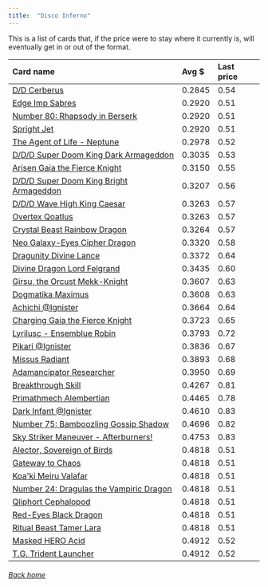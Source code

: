 ```yaml
---
title:  "Disco Inferno"
---
```


This is a list of cards that, if the price were to stay where it currently is, will eventually get in or out of the format.

| Card name | Avg $ | Last price |
| :-- | :-- | :-- |
[D/D Cerberus](https://db.ygoprodeck.com/card/?search=D/D%20Cerberus) | 0.2845 | 0.54 |
[Edge Imp Sabres](https://db.ygoprodeck.com/card/?search=Edge%20Imp%20Sabres) | 0.2920 | 0.51 |
[Number 80: Rhapsody in Berserk](https://db.ygoprodeck.com/card/?search=Number%2080:%20Rhapsody%20in%20Berserk) | 0.2920 | 0.51 |
[Spright Jet](https://db.ygoprodeck.com/card/?search=Spright%20Jet) | 0.2920 | 0.51 |
[The Agent of Life - Neptune](https://db.ygoprodeck.com/card/?search=The%20Agent%20of%20Life%20-%20Neptune) | 0.2978 | 0.52 |
[D/D/D Super Doom King Dark Armageddon](https://db.ygoprodeck.com/card/?search=D/D/D%20Super%20Doom%20King%20Dark%20Armageddon) | 0.3035 | 0.53 |
[Arisen Gaia the Fierce Knight](https://db.ygoprodeck.com/card/?search=Arisen%20Gaia%20the%20Fierce%20Knight) | 0.3150 | 0.55 |
[D/D/D Super Doom King Bright Armageddon](https://db.ygoprodeck.com/card/?search=D/D/D%20Super%20Doom%20King%20Bright%20Armageddon) | 0.3207 | 0.56 |
[D/D/D Wave High King Caesar](https://db.ygoprodeck.com/card/?search=D/D/D%20Wave%20High%20King%20Caesar) | 0.3263 | 0.57 |
[Overtex Qoatlus](https://db.ygoprodeck.com/card/?search=Overtex%20Qoatlus) | 0.3263 | 0.57 |
[Crystal Beast Rainbow Dragon](https://db.ygoprodeck.com/card/?search=Crystal%20Beast%20Rainbow%20Dragon) | 0.3264 | 0.57 |
[Neo Galaxy-Eyes Cipher Dragon](https://db.ygoprodeck.com/card/?search=Neo%20Galaxy-Eyes%20Cipher%20Dragon) | 0.3320 | 0.58 |
[Dragunity Divine Lance](https://db.ygoprodeck.com/card/?search=Dragunity%20Divine%20Lance) | 0.3372 | 0.64 |
[Divine Dragon Lord Felgrand](https://db.ygoprodeck.com/card/?search=Divine%20Dragon%20Lord%20Felgrand) | 0.3435 | 0.60 |
[Girsu, the Orcust Mekk-Knight](https://db.ygoprodeck.com/card/?search=Girsu,%20the%20Orcust%20Mekk-Knight) | 0.3607 | 0.63 |
[Dogmatika Maximus](https://db.ygoprodeck.com/card/?search=Dogmatika%20Maximus) | 0.3608 | 0.63 |
[Achichi @Ignister](https://db.ygoprodeck.com/card/?search=Achichi%20@Ignister) | 0.3664 | 0.64 |
[Charging Gaia the Fierce Knight](https://db.ygoprodeck.com/card/?search=Charging%20Gaia%20the%20Fierce%20Knight) | 0.3723 | 0.65 |
[Lyrilusc - Ensemblue Robin](https://db.ygoprodeck.com/card/?search=Lyrilusc%20-%20Ensemblue%20Robin) | 0.3793 | 0.72 |
[Pikari @Ignister](https://db.ygoprodeck.com/card/?search=Pikari%20@Ignister) | 0.3836 | 0.67 |
[Missus Radiant](https://db.ygoprodeck.com/card/?search=Missus%20Radiant) | 0.3893 | 0.68 |
[Adamancipator Researcher](https://db.ygoprodeck.com/card/?search=Adamancipator%20Researcher) | 0.3950 | 0.69 |
[Breakthrough Skill](https://db.ygoprodeck.com/card/?search=Breakthrough%20Skill) | 0.4267 | 0.81 |
[Primathmech Alembertian](https://db.ygoprodeck.com/card/?search=Primathmech%20Alembertian) | 0.4465 | 0.78 |
[Dark Infant @Ignister](https://db.ygoprodeck.com/card/?search=Dark%20Infant%20@Ignister) | 0.4610 | 0.83 |
[Number 75: Bamboozling Gossip Shadow](https://db.ygoprodeck.com/card/?search=Number%2075:%20Bamboozling%20Gossip%20Shadow) | 0.4696 | 0.82 |
[Sky Striker Maneuver - Afterburners!](https://db.ygoprodeck.com/card/?search=Sky%20Striker%20Maneuver%20-%20Afterburners!) | 0.4753 | 0.83 |
[Alector, Sovereign of Birds](https://db.ygoprodeck.com/card/?search=Alector,%20Sovereign%20of%20Birds) | 0.4818 | 0.51 |
[Gateway to Chaos](https://db.ygoprodeck.com/card/?search=Gateway%20to%20Chaos) | 0.4818 | 0.51 |
[Koa'ki Meiru Valafar](https://db.ygoprodeck.com/card/?search=Koa'ki%20Meiru%20Valafar) | 0.4818 | 0.51 |
[Number 24: Dragulas the Vampiric Dragon](https://db.ygoprodeck.com/card/?search=Number%2024:%20Dragulas%20the%20Vampiric%20Dragon) | 0.4818 | 0.51 |
[Qliphort Cephalopod](https://db.ygoprodeck.com/card/?search=Qliphort%20Cephalopod) | 0.4818 | 0.51 |
[Red-Eyes Black Dragon](https://db.ygoprodeck.com/card/?search=Red-Eyes%20Black%20Dragon) | 0.4818 | 0.51 |
[Ritual Beast Tamer Lara](https://db.ygoprodeck.com/card/?search=Ritual%20Beast%20Tamer%20Lara) | 0.4818 | 0.51 |
[Masked HERO Acid](https://db.ygoprodeck.com/card/?search=Masked%20HERO%20Acid) | 0.4912 | 0.52 |
[T.G. Trident Launcher](https://db.ygoprodeck.com/card/?search=T.G.%20Trident%20Launcher) | 0.4912 | 0.52 |

###### [Back home](index)
